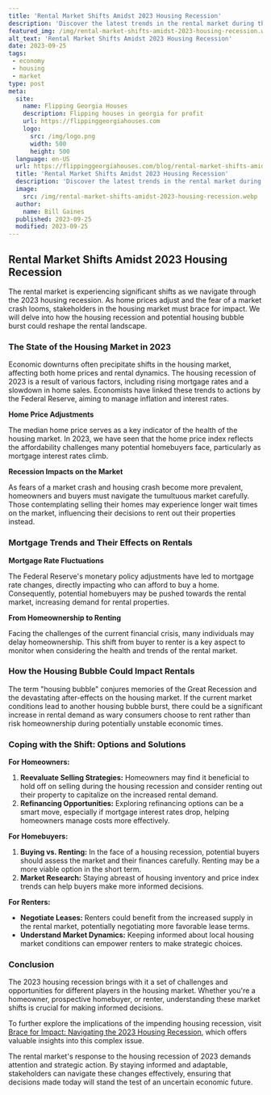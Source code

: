 ```yaml
---
title: 'Rental Market Shifts Amidst 2023 Housing Recession'
description: 'Discover the latest trends in the rental market during the 2023 housing recession and gain valuable insights into the shifting dynamics.'
featured_img: /img/rental-market-shifts-amidst-2023-housing-recession.webp
alt_text: 'Rental Market Shifts Amidst 2023 Housing Recession'
date: 2023-09-25
tags:
 - economy
 - housing
 - market
type: post
meta:
  site:
    name: Flipping Georgia Houses
    description: Flipping houses in georgia for profit
    url: https://flippinggeorgiahouses.com
    logo:
      src: /img/logo.png
      width: 500
      height: 500
  language: en-US
  url: https://flippinggeorgiahouses.com/blog/rental-market-shifts-amidst-2023-housing-recession
  title: 'Rental Market Shifts Amidst 2023 Housing Recession'
  description: 'Discover the latest trends in the rental market during the 2023 housing recession and gain valuable insights into the shifting dynamics.'
  image:
    src: /img/rental-market-shifts-amidst-2023-housing-recession.webp
  author:
    name: Bill Gaines
  published: 2023-09-25
  modified: 2023-09-25
---
```



## Rental Market Shifts Amidst 2023 Housing Recession

The rental market is experiencing significant shifts as we navigate through the 2023 housing recession. As home prices adjust and the fear of a market crash looms, stakeholders in the housing market must brace for impact. We will delve into how the housing recession and potential housing bubble burst could reshape the rental landscape.

### The State of the Housing Market in 2023

Economic downturns often precipitate shifts in the housing market, affecting both home prices and rental dynamics. The housing recession of 2023 is a result of various factors, including rising mortgage rates and a slowdown in home sales. Economists have linked these trends to actions by the Federal Reserve, aiming to manage inflation and interest rates.

**Home Price Adjustments**

The median home price serves as a key indicator of the health of the housing market. In 2023, we have seen that the home price index reflects the affordability challenges many potential homebuyers face, particularly as mortgage interest rates climb.

**Recession Impacts on the Market**

As fears of a market crash and housing crash become more prevalent, homeowners and buyers must navigate the tumultuous market carefully. Those contemplating selling their homes may experience longer wait times on the market, influencing their decisions to rent out their properties instead.

### Mortgage Trends and Their Effects on Rentals

**Mortgage Rate Fluctuations**

The Federal Reserve's monetary policy adjustments have led to mortgage rate changes, directly impacting who can afford to buy a home. Consequently, potential homebuyers may be pushed towards the rental market, increasing demand for rental properties.

**From Homeownership to Renting**

Facing the challenges of the current financial crisis, many individuals may delay homeownership. This shift from buyer to renter is a key aspect to monitor when considering the health and trends of the rental market.

### How the Housing Bubble Could Impact Rentals

The term "housing bubble" conjures memories of the Great Recession and the devastating after-effects on the housing market. If the current market conditions lead to another housing bubble burst, there could be a significant increase in rental demand as wary consumers choose to rent rather than risk homeownership during potentially unstable economic times.

### Coping with the Shift: Options and Solutions

**For Homeowners:**

1. **Reevaluate Selling Strategies:** Homeowners may find it beneficial to hold off on selling during the housing recession and consider renting out their property to capitalize on the increased rental demand.
2. **Refinancing Opportunities:** Exploring refinancing options can be a smart move, especially if mortgage interest rates drop, helping homeowners manage costs more effectively.

**For Homebuyers:**

1. **Buying vs. Renting:** In the face of a housing recession, potential buyers should assess the market and their finances carefully. Renting may be a more viable option in the short term.
2. **Market Research:** Staying abreast of housing inventory and price index trends can help buyers make more informed decisions.

**For Renters:**
  - **Negotiate Leases:** Renters could benefit from the increased supply in the rental market, potentially negotiating more favorable lease terms.
  - **Understand Market Dynamics:** Keeping informed about local housing market conditions can empower renters to make strategic choices.

### Conclusion

The 2023 housing recession brings with it a set of challenges and opportunities for different players in the housing market. Whether you're a homeowner, prospective homebuyer, or renter, understanding these market shifts is crucial for making informed decisions.

To further explore the implications of the impending housing recession, visit [Brace for Impact: Navigating the 2023 Housing Recession](https://flippinggeorgiahouses.com/blog/the-impending-housing-recession-brace-for-impact/), which offers valuable insights into this complex issue.

The rental market's response to the housing recession of 2023 demands attention and strategic action. By staying informed and adaptable, stakeholders can navigate these changes effectively, ensuring that decisions made today will stand the test of an uncertain economic future.